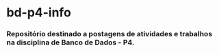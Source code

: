 # bd-p4-info
### Repositório destinado a postagens de atividades e trabalhos na disciplina de Banco de Dados - P4.

